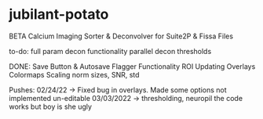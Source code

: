 # jubilant-potato
BETA Calcium Imaging Sorter &amp; Deconvolver for Suite2P & Fissa Files


to-do:
full param decon functionality
parallel decon
thresholds

DONE:
Save Button & Autosave Flagger Functionality
ROI Updating
Overlays
Colormaps
Scaling
norm sizes, SNR, std

Pushes:
02/24/22 -> Fixed bug in overlays. Made some options not implemented un-editable
03/03/2022 -> thresholding, neuropil
the code works but boy is she ugly
